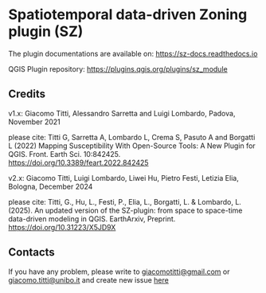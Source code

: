 # Spatiotemporal data-driven Zoning plugin (SZ)


The plugin documentations are available on: https://sz-docs.readthedocs.io

QGIS Plugin repository: https://plugins.qgis.org/plugins/sz_module


## Credits


v1.x: Giacomo Titti, Alessandro Sarretta and Luigi Lombardo, Padova, November 2021

please cite: Titti G, Sarretta A, Lombardo L, Crema S, Pasuto A and Borgatti L (2022) Mapping Susceptibility With Open-Source Tools: A New Plugin for QGIS. Front. Earth Sci. 10:842425. https://doi.org/10.3389/feart.2022.842425

v2.x: Giacomo Titti, Luigi Lombardo, Liwei Hu, Pietro Festi, Letizia Elia, Bologna, December 2024

please cite: Titti, G., Hu, L., Festi, P., Elia, L., Borgatti, L. & Lombardo, L. (2025). An updated version of the SZ-plugin: from space to space-time data-driven modeling in QGIS. EarthArxiv, Preprint. https://doi.org/10.31223/X5JD9X
  
## Contacts


If you have any problem, please write to giacomotitti@gmail.com or giacomo.titti@unibo.it and create new issue [here](https://github.com/SZtools/SZ-plugin/issues)


